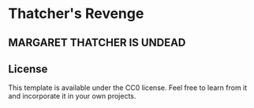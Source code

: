 # Thatcher's Revenge

## MARGARET THATCHER IS UNDEAD

## License

This template is available under the CC0 license. Feel free to learn from it and incorporate it in your own projects.
